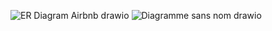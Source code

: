 ![ER Diagram Airbnb drawio](https://github.com/user-attachments/assets/d05f92a4-c6ec-4224-b522-0c78417ebf7b)
![Diagramme sans nom drawio](https://github.com/user-attachments/assets/d82bd12b-3cf5-421e-b10c-f7a18dd4cd6f)
